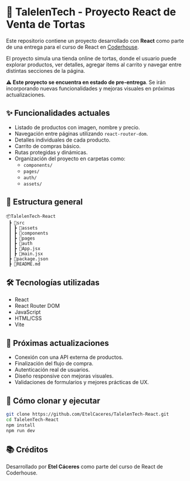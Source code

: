 # 🧁 TalelenTech - Proyecto React de Venta de Tortas

Este repositorio contiene un proyecto desarrollado con **React** como parte de una entrega para el curso de React en [Coderhouse](https://www.coderhouse.com/).

El proyecto simula una tienda online de tortas, donde el usuario puede explorar productos, ver detalles, agregar items al carrito y navegar entre distintas secciones de la página.

⚠️ **Este proyecto se encuentra en estado de pre-entrega**. Se irán incorporando nuevas funcionalidades y mejoras visuales en próximas actualizaciones.

## ✨ Funcionalidades actuales

- Listado de productos con imagen, nombre y precio.
- Navegación entre páginas utilizando `react-router-dom`.
- Detalles individuales de cada producto.
- Carrito de compras básico.
- Rutas protegidas y dinámicas.
- Organización del proyecto en carpetas como:
  - `components/`
  - `pages/`
  - `auth/`
  - `assets/`

## 📁 Estructura general

```
📦TalelenTech-React
 ┣ 📂src
 ┃ ┣ 📂assets
 ┃ ┣ 📂components
 ┃ ┣ 📂pages
 ┃ ┣ 📂auth
 ┃ ┣ 📜App.jsx
 ┃ ┣ 📜main.jsx
 ┣ 📜package.json
 ┣ 📜README.md
```

## 🛠️ Tecnologías utilizadas

- React
- React Router DOM
- JavaScript
- HTML/CSS
- Vite

## 🔄 Próximas actualizaciones

- Conexión con una API externa de productos.
- Finalización del flujo de compra.
- Autenticación real de usuarios.
- Diseño responsive con mejoras visuales.
- Validaciones de formularios y mejores prácticas de UX.

## 🚀 Cómo clonar y ejecutar

```bash
git clone https://github.com/EtelCaceres/TalelenTech-React.git
cd TalelenTech-React
npm install
npm run dev
```

## 📚 Créditos

Desarrollado por **Etel Cáceres** como parte del curso de React de Coderhouse.
